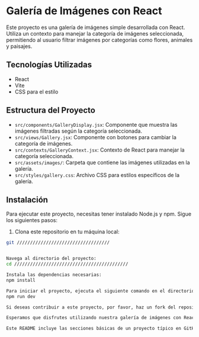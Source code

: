 # Galería de Imágenes con React

Este proyecto es una galería de imágenes simple desarrollada con React. Utiliza un contexto para manejar la categoría de imágenes seleccionada, permitiendo al usuario filtrar imágenes por categorías como flores, animales y paisajes.

## Tecnologías Utilizadas

- React
- Vite
- CSS para el estilo

## Estructura del Proyecto

- `src/components/GalleryDisplay.jsx`: Componente que muestra las imágenes filtradas según la categoría seleccionada.
- `src/views/Gallery.jsx`: Componente con botones para cambiar la categoría de imágenes.
- `src/contexts/GalleryContext.jsx`: Contexto de React para manejar la categoría seleccionada.
- `src/assets/images/`: Carpeta que contiene las imágenes utilizadas en la galería.
- `src/styles/gallery.css`: Archivo CSS para estilos específicos de la galería.

## Instalación

Para ejecutar este proyecto, necesitas tener instalado Node.js y npm. Sigue los siguientes pasos:

1. Clona este repositorio en tu máquina local:

```bash
git ///////////////////////////////////


Navega al directorio del proyecto:
cd ///////////////////////////////////////////

Instala las dependencias necesarias:
npm install

Para iniciar el proyecto, ejecuta el siguiente comando en el directorio del proyecto:
npm run dev

Si deseas contribuir a este proyecto, por favor, haz un fork del repositorio, realiza tus cambios y envía un Pull Request.

Esperamos que disfrutes utilizando nuestra galería de imágenes con React. Para cualquier pregunta o sugerencia, no dudes en abrir un issue en el repositorio.

Este README incluye las secciones básicas de un proyecto típico en GitHub: descripción del proyecto, tecnologías utilizadas, estructura del proyecto, instrucciones de instalación y ejecución, y cómo contribuir. Puedes agregar o modificar cualquier sección según lo creas necesario para tu proyecto.
```
